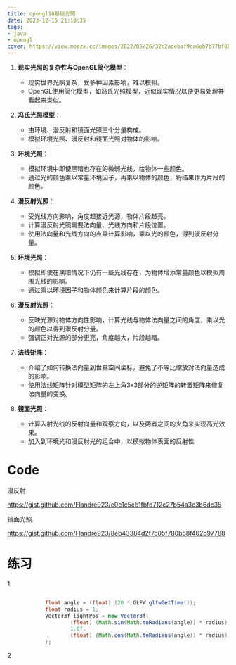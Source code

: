 ```yaml
---
title: opengl10基础光照
date: 2023-12-15 21:10:35
tags:
- java
- opengl
cover: https://view.moezx.cc/images/2022/05/26/32c2acebaf9ca6eb7b77bf6b41efac8c.png
---
```






1. **现实光照的复杂性与OpenGL简化模型**：
   - 现实世界光照复杂，受多种因素影响，难以模拟。
   - OpenGL使用简化模型，如冯氏光照模型，近似现实情况以便更易处理并看起来类似。
2. **冯氏光照模型**：
   - 由环境、漫反射和镜面光照三个分量构成。
   - 模拟环境光照、漫反射和镜面光照对物体的影响。
3. **环境光照**：
   - 模拟环境中即使黑暗也存在的微弱光线，给物体一些颜色。
   - 通过光的颜色乘以常量环境因子，再乘以物体的颜色，将结果作为片段的颜色。
4. **漫反射光照**：
   - 受光线方向影响，角度越接近光源，物体片段越亮。
   - 计算漫反射光照需要法向量、光线方向和片段位置。
   - 使用法向量和光线方向的点乘计算影响，乘以光的颜色，得到漫反射分量。

1. **环境光照**：
   - 模拟即使在黑暗情况下仍有一些光线存在，为物体增添常量颜色以模拟周围光线的影响。
   - 通过乘以环境因子和物体颜色来计算片段的颜色。
2. **漫反射光照**：
   - 反映光源对物体方向性影响，计算光线与物体法向量之间的角度，乘以光的颜色以得到漫反射分量。
   - 强调正对光源的部分更亮，角度越大，片段越暗。
3. **法线矩阵**：
   - 介绍了如何转换法向量到世界空间坐标，避免了不等比缩放对法向量造成的影响。
   - 使用法线矩阵针对模型矩阵的左上角3x3部分的逆矩阵的转置矩阵来修复法向量的变换。
4. **镜面光照**：
   - 计算入射光线的反射向量和观察方向，以及两者之间的夹角来实现高光效果。
   - 加入到环境光和漫反射光的组合中，以模拟物体表面的反射性

# Code

漫反射

https://gist.github.com/Flandre923/e0e1c5eb1fbfd712c27b54a3c3b6dc35

镜面光照

https://gist.github.com/Flandre923/8eb43384d2f7c05f780b58f462b97788

# 练习

1

```java

            float angle = (float) (20 * GLFW.glfwGetTime());
            float radius = 1;
            Vector3f lightPos = new Vector3f(
                    (float) (Math.sin(Math.toRadians(angle)) * radius),
                    1.0f,
                    (float) (Math.cos(Math.toRadians(angle)) * radius)
            );

```

2
